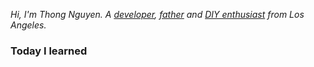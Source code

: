 *Hi, I'm Thong Nguyen. A [developer](https://github.com/ikumen), [father](/static/images/kids.jpg) and [DIY enthusiast](/til/diy/) from Los Angeles.*

### Today I learned

<!-- Generated content -->
<!-- @@content@@ -->
<!-- Generated content end -->

<!--
* erasure coding
* traversal
* ascii
* mini neural network
* bloom filters
* tries
* search
* mini max
* kmp
* csp
* blockchain
* rabin karp
* matrix
* disjoint
* traversals
* sorting



* [Heap](/src/main/java/com/gnoht/til/datastructures#heap)
* [Linked List](/src/main/java/com/gnoht/til/datastructures)
* [Queue](/src/main/java/com/gnoht/til/datastructures)
* [Stack](/src/main/java/com/gnoht/til/datastructures#stack)
-->
